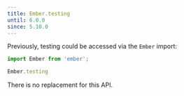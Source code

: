 ```yaml
---
title: Ember.testing
until: 6.0.0
since: 5.10.0
---
```



Previously, testing could be accessed via the `Ember` import:
```js
import Ember from 'ember';

Ember.testing

```

There is no replacement for this API.
